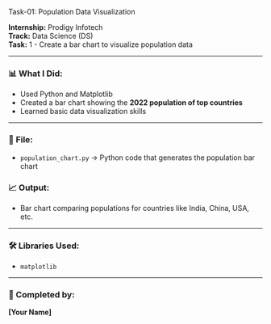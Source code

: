  Task-01: Population Data Visualization

**Internship:** Prodigy Infotech  
**Track:** Data Science (DS)  
**Task:** 1 - Create a bar chart to visualize population data

---

### 📊 What I Did:
- Used Python and Matplotlib
- Created a bar chart showing the **2022 population of top countries**
- Learned basic data visualization skills

---

### 📂 File:
- `population_chart.py` → Python code that generates the population bar chart



### 📈 Output:
- Bar chart comparing populations for countries like India, China, USA, etc.

---

### 🛠️ Libraries Used:
- `matplotlib`

---

### 🚀 Completed by:
**[Your Name]**
